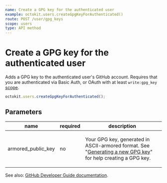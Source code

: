 ```yaml
---
name: Create a GPG key for the authenticated user
example: octokit.users.createGpgKeyForAuthenticated()
route: POST /user/gpg_keys
scope: users
type: API method
---
```


# Create a GPG key for the authenticated user

Adds a GPG key to the authenticated user's GitHub account. Requires that you are authenticated via Basic Auth, or OAuth with at least `write:gpg_key` [scope](https://developer.github.com/apps/building-oauth-apps/understanding-scopes-for-oauth-apps/).

```js
octokit.users.createGpgKeyForAuthenticated();
```

## Parameters

<table>
  <thead>
    <tr>
      <th>name</th>
      <th>required</th>
      <th>description</th>
    </tr>
  </thead>
  <tbody>
    <tr><td>armored_public_key</td><td>no</td><td>

Your GPG key, generated in ASCII-armored format. See "[Generating a new GPG key](https://help.github.com/articles/generating-a-new-gpg-key/)" for help creating a GPG key.

</td></tr>
  </tbody>
</table>

See also: [GitHub Developer Guide documentation](https://developer.github.com/v3/users/gpg_keys/#create-a-gpg-key-for-the-authenticated-user).
